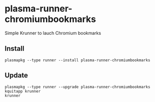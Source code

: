 plasma-runner-chromiumbookmarks
==============================

Simple Krunner to lauch Chromium bookmarks

Install
-------
    plasmapkg --type runner --install plasma-runner-chromiumbookmarks

Update
------
    plasmapkg --type runner --upgrade plasma-runner-chromiumbookmarks
    kquitapp krunner
    krunner
